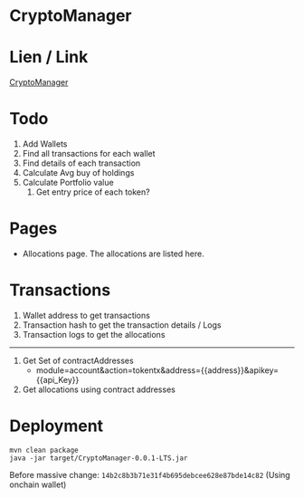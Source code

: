 # CryptoManager

# Lien / Link
[CryptoManager](https://cpm.quixotic.date/)

# Todo
1. Add Wallets
2. Find all transactions for each wallet
3. Find details of each transaction
4. Calculate Avg buy of holdings
5. Calculate Portfolio value
   1. Get entry price of each token?

# Pages 
- Allocations page. The allocations are listed here.

# Transactions
1. Wallet address to get transactions
2. Transaction hash to get the transaction details / Logs
3. Transaction logs to get the allocations
---
1. Get Set of contractAddresses
   - module=account&action=tokentx&address={{address}}&apikey={{api_Key}}
2. Get allocations using contract addresses


# Deployment
```
mvn clean package
java -jar target/CryptoManager-0.0.1-LTS.jar
```

Before massive change: `14b2c8b3b71e31f4b695debcee628e87bde14c82`
(Using onchain wallet)


